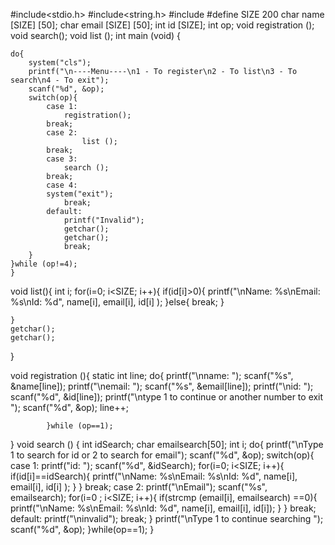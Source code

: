 #include<stdio.h>
#include<string.h>
#include <cstdlib>
#define SIZE 200
char name [SIZE] [50];
char email [SIZE] [50];
int id [SIZE];
int op;
void registration ();
void search();
void list ();
int main (void) {

	do{
		system("cls");
		printf("\n----Menu----\n1 - To register\n2 - To list\n3 - To search\n4 - To exit");
		scanf("%d", &op);
		switch(op){
			case 1:
				registration();
			break;
			case 2:
					list ();
			break;
			case 3:
				search ();	
			break;
			case 4:
			system("exit");
				break;		
			default:
				printf("Invalid");
				getchar();
				getchar();
				break;	
		}
	}while (op!=4);
	}

void list(){
	int i;
	for(i=0; i<SIZE; i++){
		if(id[i]>0){
				printf("\nName: %s\nEmail: %s\nId: %d", name[i], email[i], id[i] );
		}else{
			break;
		}
	
	}
	getchar();
	getchar();
}

void registration (){
	static int line;
	do{
		printf("\nname: ");
		scanf("%s", &name[line]);
		printf("\nemail: ");
		scanf("%s", &email[line]);
		printf("\nid: ");
		scanf("%d", &id[line]);
		printf("\ntype 1 to continue or another number to exit ");
		scanf("%d", &op);
		line++;
		
			}while (op==1);
} 
void search () {
	int idSearch;
	char emailsearch[50];
	int i;
	do{
		printf("\nType 1 to search for id or 2 to search for email");
		scanf("%d", &op);
		switch(op){
			case 1:
				printf("id: ");
				scanf("%d", &idSearch);
				for(i=0; i<SIZE; i++){
					if(id[i]==idSearch){
						printf("\nName: %s\nEmail: %s\nId: %d", name[i], email[i], id[i] );
					}
				}
				break;
				case 2:
					printf("\nEmail");
					scanf("%s", emailsearch);
					for(i=0 ; i<SIZE; i++){
						if(strcmp (email[i], emailsearch) ==0){
							printf("\nName: %s\nEmail: %s\nId: %d", name[i], email[i], id[i]);
						}
					}
					break;
					default:
						printf("\ninvalid");
						break;
		}
		printf("\nType 1 to continue searching ");
		scanf("%d", &op);
	}while(op==1);
}
